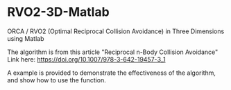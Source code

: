# RVO2-3D-Matlab
ORCA / RVO2 (Optimal Reciprocal Collision Avoidance) in Three Dimensions using Matlab 

The algorithm is from this article "Reciprocal n-Body Collision Avoidance"
Link here:
https://doi.org/10.1007/978-3-642-19457-3_1

A example is provided to demonstrate the effectiveness of the algorithm, and show how to use the function. 
